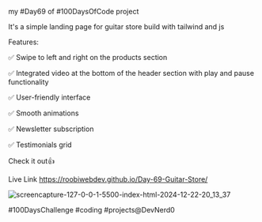 my #Day69 of #100DaysOfCode project  

It's a simple landing page for guitar store build with tailwind and js

Features:

✅ Swipe to left and right on the products section

✅ Integrated video at the bottom of the header section with play and pause functionality

✅ User-friendly interface

✅ Smooth animations

✅ Newsletter subscription

✅ Testimonials grid

Check it out👍

Live Link https://roobiwebdev.github.io/Day-69-Guitar-Store/


![screencapture-127-0-0-1-5500-index-html-2024-12-22-20_13_37](https://github.com/user-attachments/assets/540c9c64-8a63-4ee3-b95f-4aae4d3e4aab)


#100DaysChallenge #coding #projects@DevNerd0
